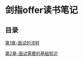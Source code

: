 # 剑指offer读书笔记

## 目录

[第1章-面试的流程](./第1章-面试的流程/第一章%20面试的流程.md)

[第2章-面试需要的基础知识](./第2章-面试需要的基础知识/第2章-面试需要的基础知识.md)
